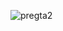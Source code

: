 ![pregta2](https://user-images.githubusercontent.com/30559667/104243443-903bd080-542e-11eb-8dd9-7c328199d855.PNG)

